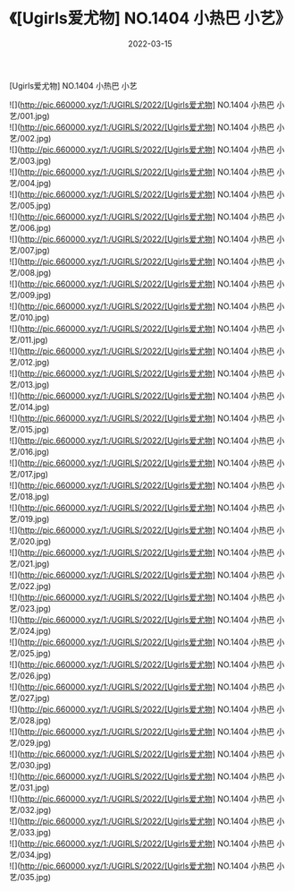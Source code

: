 ﻿---
layout: post
title:  《[Ugirls爱尤物] NO.1404 小热巴 小艺》
date:   2022-03-15
img: http://pic.660000.xyz/1:/UGIRLS/2022/[Ugirls爱尤物] NO.1404 小热巴 小艺/000.jpg
categories: [美女, 清纯, 唯美]
---

[Ugirls爱尤物] NO.1404 小热巴 小艺

 ![](http://pic.660000.xyz/1:/UGIRLS/2022/[Ugirls爱尤物] NO.1404 小热巴 小艺/001.jpg) <br>![](http://pic.660000.xyz/1:/UGIRLS/2022/[Ugirls爱尤物] NO.1404 小热巴 小艺/002.jpg) <br>![](http://pic.660000.xyz/1:/UGIRLS/2022/[Ugirls爱尤物] NO.1404 小热巴 小艺/003.jpg) <br>![](http://pic.660000.xyz/1:/UGIRLS/2022/[Ugirls爱尤物] NO.1404 小热巴 小艺/004.jpg) <br>![](http://pic.660000.xyz/1:/UGIRLS/2022/[Ugirls爱尤物] NO.1404 小热巴 小艺/005.jpg) <br>![](http://pic.660000.xyz/1:/UGIRLS/2022/[Ugirls爱尤物] NO.1404 小热巴 小艺/006.jpg) <br>![](http://pic.660000.xyz/1:/UGIRLS/2022/[Ugirls爱尤物] NO.1404 小热巴 小艺/007.jpg) <br>![](http://pic.660000.xyz/1:/UGIRLS/2022/[Ugirls爱尤物] NO.1404 小热巴 小艺/008.jpg) <br>![](http://pic.660000.xyz/1:/UGIRLS/2022/[Ugirls爱尤物] NO.1404 小热巴 小艺/009.jpg) <br>![](http://pic.660000.xyz/1:/UGIRLS/2022/[Ugirls爱尤物] NO.1404 小热巴 小艺/010.jpg) <br>![](http://pic.660000.xyz/1:/UGIRLS/2022/[Ugirls爱尤物] NO.1404 小热巴 小艺/011.jpg) <br>![](http://pic.660000.xyz/1:/UGIRLS/2022/[Ugirls爱尤物] NO.1404 小热巴 小艺/012.jpg) <br>![](http://pic.660000.xyz/1:/UGIRLS/2022/[Ugirls爱尤物] NO.1404 小热巴 小艺/013.jpg) <br>![](http://pic.660000.xyz/1:/UGIRLS/2022/[Ugirls爱尤物] NO.1404 小热巴 小艺/014.jpg) <br>![](http://pic.660000.xyz/1:/UGIRLS/2022/[Ugirls爱尤物] NO.1404 小热巴 小艺/015.jpg) <br>![](http://pic.660000.xyz/1:/UGIRLS/2022/[Ugirls爱尤物] NO.1404 小热巴 小艺/016.jpg) <br>![](http://pic.660000.xyz/1:/UGIRLS/2022/[Ugirls爱尤物] NO.1404 小热巴 小艺/017.jpg) <br>![](http://pic.660000.xyz/1:/UGIRLS/2022/[Ugirls爱尤物] NO.1404 小热巴 小艺/018.jpg) <br>![](http://pic.660000.xyz/1:/UGIRLS/2022/[Ugirls爱尤物] NO.1404 小热巴 小艺/019.jpg) <br>![](http://pic.660000.xyz/1:/UGIRLS/2022/[Ugirls爱尤物] NO.1404 小热巴 小艺/020.jpg) <br>![](http://pic.660000.xyz/1:/UGIRLS/2022/[Ugirls爱尤物] NO.1404 小热巴 小艺/021.jpg) <br>![](http://pic.660000.xyz/1:/UGIRLS/2022/[Ugirls爱尤物] NO.1404 小热巴 小艺/022.jpg) <br>![](http://pic.660000.xyz/1:/UGIRLS/2022/[Ugirls爱尤物] NO.1404 小热巴 小艺/023.jpg) <br>![](http://pic.660000.xyz/1:/UGIRLS/2022/[Ugirls爱尤物] NO.1404 小热巴 小艺/024.jpg) <br>![](http://pic.660000.xyz/1:/UGIRLS/2022/[Ugirls爱尤物] NO.1404 小热巴 小艺/025.jpg) <br>![](http://pic.660000.xyz/1:/UGIRLS/2022/[Ugirls爱尤物] NO.1404 小热巴 小艺/026.jpg) <br>![](http://pic.660000.xyz/1:/UGIRLS/2022/[Ugirls爱尤物] NO.1404 小热巴 小艺/027.jpg) <br>![](http://pic.660000.xyz/1:/UGIRLS/2022/[Ugirls爱尤物] NO.1404 小热巴 小艺/028.jpg) <br>![](http://pic.660000.xyz/1:/UGIRLS/2022/[Ugirls爱尤物] NO.1404 小热巴 小艺/029.jpg) <br>![](http://pic.660000.xyz/1:/UGIRLS/2022/[Ugirls爱尤物] NO.1404 小热巴 小艺/030.jpg) <br>![](http://pic.660000.xyz/1:/UGIRLS/2022/[Ugirls爱尤物] NO.1404 小热巴 小艺/031.jpg) <br>![](http://pic.660000.xyz/1:/UGIRLS/2022/[Ugirls爱尤物] NO.1404 小热巴 小艺/032.jpg) <br>![](http://pic.660000.xyz/1:/UGIRLS/2022/[Ugirls爱尤物] NO.1404 小热巴 小艺/033.jpg) <br>![](http://pic.660000.xyz/1:/UGIRLS/2022/[Ugirls爱尤物] NO.1404 小热巴 小艺/034.jpg) <br>![](http://pic.660000.xyz/1:/UGIRLS/2022/[Ugirls爱尤物] NO.1404 小热巴 小艺/035.jpg) <br>
